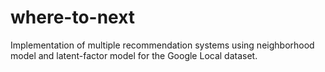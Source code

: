 # where-to-next
Implementation of multiple recommendation systems using neighborhood model and latent-factor model for the Google Local dataset.
